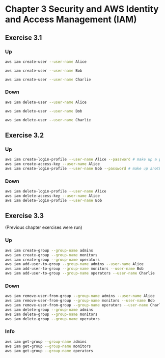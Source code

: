 # Chapter 3 Security and AWS Identity and Access Management (IAM)
## Exercise 3.1
### Up
```sh
aws iam create-user --user-name Alice
```
```sh
aws iam create-user --user-name Bob
```
```sh
aws iam create-user --user-name Charlie
```

### Down
```sh
aws iam delete-user --user-name Alice
```
```sh
aws iam delete-user --user-name Bob
```
```sh
aws iam delete-user --user-name Charlie
```

## Exercise 3.2
### Up
```sh
aws iam create-login-profile --user-name Alice --password # make up a password
aws iam create-access-key --user-name Alice
aws iam create-login-profile --user-name Bob --password # make up another password
```

### Down
```sh
aws iam delete-login-profile --user-name Alice
aws iam delete-access-key --user-name Alice
aws iam delete-login-profile --user-name Bob
```

## Exercise 3.3
(Previous chapter exercises were run)
### Up
```sh
aws iam create-group --group-name admins
aws iam create-group --group-name monitors
aws iam create-group --group-name operators
aws iam add-user-to-group --group-name admins --user-name Alice
aws iam add-user-to-group --group-name monitors --user-name Bob
aws iam add-user-to-group --group-name operators --user-name Charlie
```
### Down
```sh
aws iam remove-user-from-group --group-name admins --user-name Alice
aws iam remove-user-from-group --group-name monitors --user-name Bob
aws iam remove-user-from-group --group-name operators --user-name Charlie
aws iam delete-group --group-name admins
aws iam delete-group --group-name monitors
aws iam delete-group --group-name operators
```
### Info
```sh
aws iam get-group --group-name admins
aws iam get-group --group-name monitors
aws iam get-group --group-name operators
```

